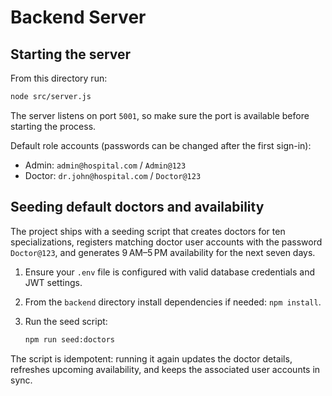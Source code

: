 # Backend Server

## Starting the server

From this directory run:

```bash
node src/server.js
```

The server listens on port `5001`, so make sure the port is available before starting the process.

Default role accounts (passwords can be changed after the first sign-in):

- Admin: `admin@hospital.com` / `Admin@123`
- Doctor: `dr.john@hospital.com` / `Doctor@123`

## Seeding default doctors and availability

The project ships with a seeding script that creates doctors for ten specializations, registers matching doctor user accounts with the password `Doctor@123`, and generates 9 AM–5 PM availability for the next seven days.

1. Ensure your `.env` file is configured with valid database credentials and JWT settings.
2. From the `backend` directory install dependencies if needed: `npm install`.
3. Run the seed script:

   ```bash
   npm run seed:doctors
   ```

The script is idempotent: running it again updates the doctor details, refreshes upcoming availability, and keeps the associated user accounts in sync.
